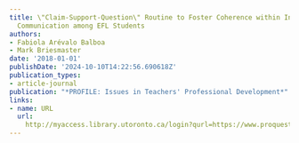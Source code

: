 ```yaml
---
title: \"Claim-Support-Question\" Routine to Foster Coherence within Interactive Oral
  Communication among EFL Students
authors:
- Fabiola Arévalo Balboa
- Mark Briesmaster
date: '2018-01-01'
publishDate: '2024-10-10T14:22:56.690618Z'
publication_types:
- article-journal
publication: "*PROFILE: Issues in Teachers' Professional Development*"
links:
- name: URL
  url: 
    http://myaccess.library.utoronto.ca/login?qurl=https://www.proquest.com/docview/2101886873?accountid=14771&bdid=38382&_bd=iuX5lyAHtS8NDZD9s02p65PDxEk%3D
---
```

